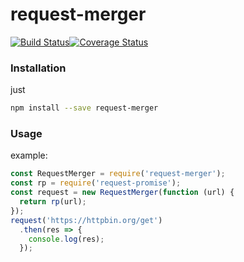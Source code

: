 # request-merger

[![Build Status](https://travis-ci.org/denghongcai/request-merger.svg?branch=master)](https://travis-ci.org/denghongcai/request-merger)[![Coverage Status](https://coveralls.io/repos/github/denghongcai/request-merger/badge.svg?branch=master)](https://coveralls.io/github/denghongcai/request-merger?branch=master)

### Installation
just

```bash
npm install --save request-merger
```

### Usage
example:

```javascript
const RequestMerger = require('request-merger');
const rp = require('request-promise');
const request = new RequestMerger(function (url) {
  return rp(url);
});
request('https://httpbin.org/get')
  .then(res => {
    console.log(res);
  });
```